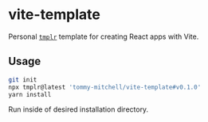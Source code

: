 # vite-template

Personal [`tmplr`](https://github.com/loreanvictor/tmplr) template for creating React apps with Vite.

## Usage

```sh
git init
npx tmplr@latest 'tommy-mitchell/vite-template#v0.1.0'
yarn install
```

Run inside of desired installation directory.
